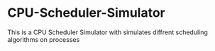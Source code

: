 # CPU-Scheduler-Simulator
 This is a CPU Scheduler Simulator with simulates diffrent scheduling algorithms on processes

